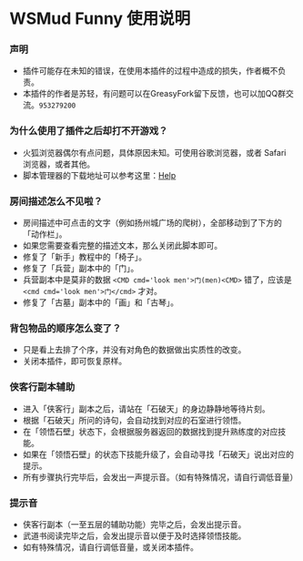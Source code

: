 # WSMud Funny 使用说明

### 声明

- 插件可能存在未知的错误，在使用本插件的过程中造成的损失，作者概不负责。
- 本插件的作者是苏轻，有问题可以在GreasyFork留下反馈，也可以加QQ群交流。`953279200`

### 为什么使用了插件之后却打不开游戏？

- 火狐浏览器偶尔有点问题，具体原因未知。可使用谷歌浏览器，或者 Safari 浏览器，或者其他。
- 脚本管理器的下载地址可以参考这里：[Help](https://greasyfork.org/zh-CN/help/installing-user-scripts)


### 房间描述怎么不见啦？

- 房间描述中可点击的文字（例如扬州城广场的爬树），全部移动到了下方的「动作栏」。
- 如果您需要查看完整的描述文本，那么关闭此脚本即可。
- 修复了「新手」教程中的「椅子」。
- 修复了「兵营」副本中的「门」。
- 兵营副本中是莫非的数据 `<CMD cmd='look men'>门(men)<CMD>` 错了，应该是 `<cmd cmd='look men'>门</cmd>` 才对。
- 修复了「古墓」副本中的「画」和「古琴」。

### 背包物品的顺序怎么变了？

- 只是看上去排了个序，并没有对角色的数据做出实质性的改变。
- 关闭本插件，即可恢复原样。

### 侠客行副本辅助

- 进入「侠客行」副本之后，请站在「石破天」的身边静静地等待片刻。
- 根据「石破天」所问的诗句，会自动找到对应的石室进行领悟。
- 在「领悟石壁」状态下，会根据服务器返回的数据找到提升熟练度的对应技能。
- 如果在「领悟石壁」的状态下技能升级了，会自动寻找「石破天」说出对应的提示。
- 所有步骤执行完毕后，会发出一声提示音。（如有特殊情况，请自行调低音量）

### 提示音

- 侠客行副本（一至五层的辅助功能）完毕之后，会发出提示音。
- 武道书阅读完毕之后，会发出提示音以便于及时选择领悟技能。
- 如有特殊情况，请自行调低音量，或关闭本插件。